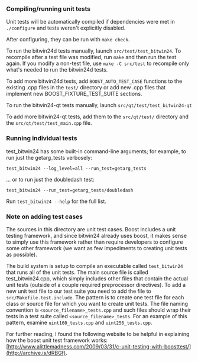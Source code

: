 ### Compiling/running unit tests

Unit tests will be automatically compiled if dependencies were met in `./configure`
and tests weren't explicitly disabled.

After configuring, they can be run with `make check`.

To run the bitwin24d tests manually, launch `src/test/test_bitwin24`. To recompile
after a test file was modified, run `make` and then run the test again. If you
modify a non-test file, use `make -C src/test` to recompile only what's needed
to run the bitwin24d tests.

To add more bitwin24d tests, add `BOOST_AUTO_TEST_CASE` functions to the existing
.cpp files in the `test/` directory or add new .cpp files that
implement new BOOST_FIXTURE_TEST_SUITE sections.

To run the bitwin24-qt tests manually, launch `src/qt/test/test_bitwin24-qt`

To add more bitwin24-qt tests, add them to the `src/qt/test/` directory and
the `src/qt/test/test_main.cpp` file.

### Running individual tests

test_bitwin24 has some built-in command-line arguments; for
example, to run just the getarg_tests verbosely:

    test_bitwin24 --log_level=all --run_test=getarg_tests

... or to run just the doubledash test:

    test_bitwin24 --run_test=getarg_tests/doubledash

Run `test_bitwin24 --help` for the full list.

### Note on adding test cases

The sources in this directory are unit test cases.  Boost includes a
unit testing framework, and since bitwin24 already uses boost, it makes
sense to simply use this framework rather than require developers to
configure some other framework (we want as few impediments to creating
unit tests as possible).

The build system is setup to compile an executable called `test_bitwin24`
that runs all of the unit tests.  The main source file is called
test_bitwin24.cpp, which simply includes other files that contain the
actual unit tests (outside of a couple required preprocessor
directives). To add a new unit test file to our test suite you need
to add the file to `src/Makefile.test.include`. The pattern is to
create one test file for each class or source file for which you want
to create unit tests.  The file naming convention is
`<source_filename>_tests.cpp` and such files should wrap their tests
in a test suite called `<source_filename>_tests`.  For an example of
this pattern, examine `uint160_tests.cpp` and `uint256_tests.cpp`.

For further reading, I found the following website to be helpful in
explaining how the boost unit test framework works:
[http://www.alittlemadness.com/2009/03/31/c-unit-testing-with-boosttest/](http://archive.is/dRBGf).
